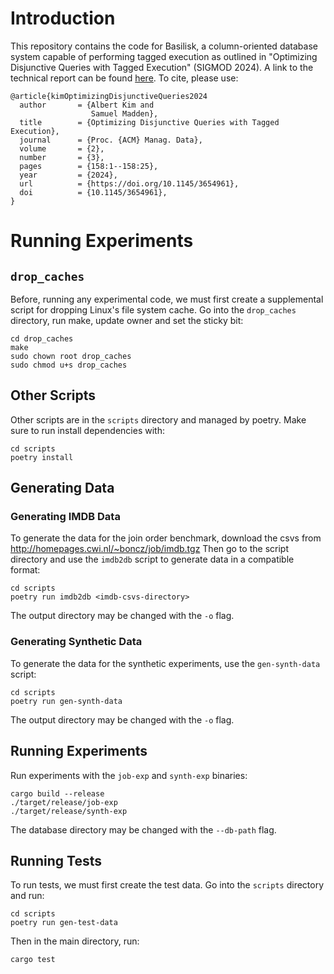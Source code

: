 # Introduction
This repository contains the code for Basilisk, a column-oriented database system capable of performing tagged execution as outlined in "Optimizing Disjunctive Queries with Tagged Execution" (SIGMOD 2024).
A link to the technical report can be found [here](https://arxiv.org/abs/2404.09109).
To cite, please use:
```
@article{kimOptimizingDisjunctiveQueries2024
  author       = {Albert Kim and
                  Samuel Madden},
  title        = {Optimizing Disjunctive Queries with Tagged Execution},
  journal      = {Proc. {ACM} Manag. Data},
  volume       = {2},
  number       = {3},
  pages        = {158:1--158:25},
  year         = {2024},
  url          = {https://doi.org/10.1145/3654961},
  doi          = {10.1145/3654961},
}
```

# Running Experiments

## `drop_caches`
Before, running any experimental code, we must first create a supplemental script for dropping Linux's file system cache.
Go into the `drop_caches` directory, run make, update owner and set the sticky bit:
```
cd drop_caches
make
sudo chown root drop_caches
sudo chmod u+s drop_caches
```

## Other Scripts
Other scripts are in the `scripts` directory and managed by poetry. Make sure to run install dependencies with:
```
cd scripts
poetry install
```

## Generating Data
### Generating IMDB Data
To generate the data for the join order benchmark, download the csvs from http://homepages.cwi.nl/~boncz/job/imdb.tgz
Then go to the script directory and use the `imdb2db` script to generate data in a compatible format:
```
cd scripts
poetry run imdb2db <imdb-csvs-directory>
```
The output directory may be changed with the `-o` flag.

### Generating Synthetic Data
To generate the data for the synthetic experiments, use the `gen-synth-data` script:
```
cd scripts
poetry run gen-synth-data
```
The output directory may be changed with the `-o` flag.

## Running Experiments
Run experiments with the `job-exp` and `synth-exp` binaries:
```
cargo build --release
./target/release/job-exp
./target/release/synth-exp
```
The database directory may be changed with the `--db-path` flag.

## Running Tests
To run tests, we must first create the test data. Go into the `scripts` directory and run:
```
cd scripts
poetry run gen-test-data
```

Then in the main directory, run:
```
cargo test
```
